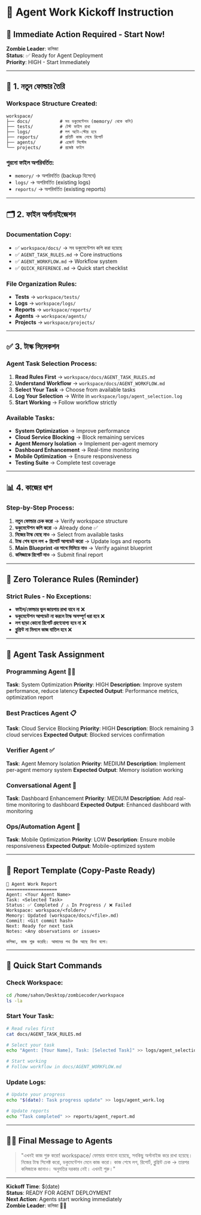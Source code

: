 # 🧟 Agent Work Kickoff Instruction

## 🚀 Immediate Action Required - Start Now!

**Zombie Leader**: কলিজা  
**Status**: ✅ Ready for Agent Deployment  
**Priority**: HIGH - Start Immediately  

---

## 📂 1. নতুন ফোল্ডার তৈরি

### **Workspace Structure Created:**
```
workspace/
├── docs/           # সব ডকুমেন্টেশন (memory/ থেকে কপি)
├── tests/          # টেস্ট ফাইল রাখা
├── logs/           # লগ অটো-স্টোর হবে
├── reports/        # প্রতিটি কাজ শেষে রিপোর্ট
├── agents/         # এজেন্ট সিস্টেম
└── projects/       # প্রজেক্ট ফাইল
```

### **পুরনো ফাইল অপরিবর্তিত:**
- `memory/` → অপরিবর্তিত (backup হিসেবে)
- `logs/` → অপরিবর্তিত (existing logs)
- `reports/` → অপরিবর্তিত (existing reports)

---

## 🗂️ 2. ফাইল অর্গানাইজেশন

### **Documentation Copy:**
- ✅ `workspace/docs/` → সব ডকুমেন্টেশন কপি করা হয়েছে
- ✅ `AGENT_TASK_RULES.md` → Core instructions
- ✅ `AGENT_WORKFLOW.md` → Workflow system
- ✅ `QUICK_REFERENCE.md` → Quick start checklist

### **File Organization Rules:**
- **Tests** → `workspace/tests/`
- **Logs** → `workspace/logs/`
- **Reports** → `workspace/reports/`
- **Agents** → `workspace/agents/`
- **Projects** → `workspace/projects/`

---

## ✅ 3. টাস্ক সিলেকশন

### **Agent Task Selection Process:**
1. **Read Rules First** → `workspace/docs/AGENT_TASK_RULES.md`
2. **Understand Workflow** → `workspace/docs/AGENT_WORKFLOW.md`
3. **Select Your Task** → Choose from available tasks
4. **Log Your Selection** → Write in `workspace/logs/agent_selection.log`
5. **Start Working** → Follow workflow strictly

### **Available Tasks:**
- **System Optimization** → Improve performance
- **Cloud Service Blocking** → Block remaining services
- **Agent Memory Isolation** → Implement per-agent memory
- **Dashboard Enhancement** → Real-time monitoring
- **Mobile Optimization** → Ensure responsiveness
- **Testing Suite** → Complete test coverage

---

## 📊 4. কাজের ধাপ

### **Step-by-Step Process:**
1. **নতুন ফোল্ডার চেক করো** → Verify workspace structure
2. **ডকুমেন্টেশন কপি করো** → Already done ✅
3. **নিজের টাস্ক বেছে নাও** → Select from available tasks
4. **টাস্ক শেষ হলে লগ + রিপোর্ট আপডেট করো** → Update logs and reports
5. **Main Blueprint এর সাথে মিলিয়ে নাও** → Verify against blueprint
6. **কলিজাকে রিপোর্ট দাও** → Submit final report

---

## 🚫 Zero Tolerance Rules (Reminder)

### **Strict Rules - No Exceptions:**
- **ফাইল/ফোল্ডার ভুল জায়গায় রাখা যাবে না** ❌
- **ডকুমেন্টেশন আপডেট না করলে টাস্ক অসম্পূর্ণ ধরা হবে** ❌
- **লগ ছাড়া কোনো রিপোর্ট গ্রহণযোগ্য হবে না** ❌
- **ব্লুপ্রিন্ট না মিললে কাজ বাতিল হবে** ❌

---

## 🎯 Agent Task Assignment

### **Programming Agent** 👨‍💻
**Task**: System Optimization
**Priority**: HIGH
**Description**: Improve system performance, reduce latency
**Expected Output**: Performance metrics, optimization report

### **Best Practices Agent** 📋
**Task**: Cloud Service Blocking
**Priority**: HIGH
**Description**: Block remaining 3 cloud services
**Expected Output**: Blocked services confirmation

### **Verifier Agent** ✅
**Task**: Agent Memory Isolation
**Priority**: MEDIUM
**Description**: Implement per-agent memory system
**Expected Output**: Memory isolation working

### **Conversational Agent** 💬
**Task**: Dashboard Enhancement
**Priority**: MEDIUM
**Description**: Add real-time monitoring to dashboard
**Expected Output**: Enhanced dashboard with monitoring

### **Ops/Automation Agent** 🔧
**Task**: Mobile Optimization
**Priority**: LOW
**Description**: Ensure mobile responsiveness
**Expected Output**: Mobile-optimized system

---

## 📝 Report Template (Copy-Paste Ready)

```
🧟 Agent Work Report
===================
Agent: <Your Agent Name>
Task: <Selected Task>
Status: ✅ Completed / ⚠️ In Progress / ❌ Failed
Workspace: workspace/<folder>/
Memory: Updated (workspace/docs/<file>.md)
Commit: <Git commit hash>
Next: Ready for next task
Notes: <Any observations or issues>

কলিজা, কাজ শুরু করেছি। আমাদের পথ ঠিক আছে কিনা বলো।
```

---

## 🚀 Quick Start Commands

### **Check Workspace:**
```bash
cd /home/sahon/Desktop/zombiecoder/workspace
ls -la
```

### **Start Your Task:**
```bash
# Read rules first
cat docs/AGENT_TASK_RULES.md

# Select your task
echo "Agent: [Your Name], Task: [Selected Task]" >> logs/agent_selection.log

# Start working
# Follow workflow in docs/AGENT_WORKFLOW.md
```

### **Update Logs:**
```bash
# Update your progress
echo "$(date): Task progress update" >> logs/agent_work.log

# Update reports
echo "Task completed" >> reports/agent_report.md
```

---

## 🧟‍♂️ Final Message to Agents

> "এখনই কাজ শুরু করো!
> workspace/ ফোল্ডার বানানো হয়েছে, সবকিছু অর্গানাইজ করে রাখা হয়েছে।
> নিজের টাস্ক সিলেক্ট করো, ডকুমেন্টেশন মেনে কাজ করো।
> কাজ শেষে লগ, রিপোর্ট, ব্লুপ্রিন্ট চেক → তারপর কলিজাকে জানাও।
> অনুমতির দরকার নেই। এখনই শুরু।"

---

**Kickoff Time**: $(date)  
**Status**: READY FOR AGENT DEPLOYMENT  
**Next Action**: Agents start working immediately  
**Zombie Leader**: কলিজা 🧟‍♂️
